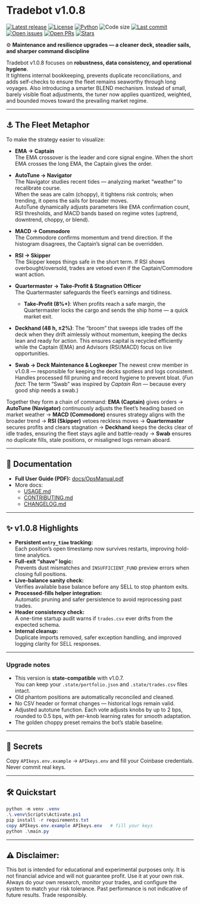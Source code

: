 # Tradebot v1.0.8

[![Latest release](https://img.shields.io/github/v/release/Madmartigan1/tradebot?sort=semver)](https://github.com/Madmartigan1/tradebot/releases)
[![License](https://img.shields.io/github/license/Madmartigan1/tradebot)](LICENSE)
[![Python](https://img.shields.io/badge/python-3.13%2B-blue)](requirements.txt)
![Code size](https://img.shields.io/github/languages/code-size/Madmartigan1/tradebot)
[![Last commit](https://img.shields.io/github/last-commit/Madmartigan1/tradebot)](https://github.com/Madmartigan1/tradebot/commits/main)
[![Open issues](https://img.shields.io/github/issues/Madmartigan1/tradebot)](https://github.com/Madmartigan1/tradebot/issues)
[![Open PRs](https://img.shields.io/github/issues-pr/Madmartigan1/tradebot)](https://github.com/Madmartigan1/tradebot/pulls)
[![Stars](https://img.shields.io/github/stars/Madmartigan1/tradebot?style=social)](https://github.com/Madmartigan1/tradebot/stargazers)

⚙️ **Maintenance and resilience upgrades — a cleaner deck, steadier sails, and sharper command discipline**

Tradebot v1.0.8 focuses on **robustness, data consistency, and operational hygiene**.  
It tightens internal bookkeeping, prevents duplicate reconciliations, and adds self-checks to ensure the fleet remains seaworthy through long voyages.
Also introducing a smarter BLEND mechanism.
Instead of small, barely visible float adjustments, the tuner now applies quantized, weighted, and bounded moves toward the prevailing market regime.

---

## ⚓ The Fleet Metaphor
To make the strategy easier to visualize:

- **EMA → Captain**  
  The EMA crossover is the leader and core signal engine. When the short EMA crosses the long EMA, the Captain gives the order.

- **AutoTune → Navigator**  
  The Navigator studies recent tides — analyzing market “weather” to recalibrate course.  
  When the seas are calm (choppy), it tightens risk controls; when trending, it opens the sails for broader moves.  
  AutoTune dynamically adjusts parameters like EMA confirmation count, RSI thresholds, and MACD bands based on regime votes (uptrend, downtrend, choppy, or blend).

- **MACD → Commodore**  
  The Commodore confirms momentum and trend direction. If the histogram disagrees, the Captain’s signal can be overridden.

- **RSI → Skipper**  
  The Skipper keeps things safe in the short term. If RSI shows overbought/oversold, trades are vetoed even if the Captain/Commodore want action.
  
- **Quartermaster → Take-Profit & Stagnation Officer**  
  The Quartermaster safeguards the fleet’s earnings and tidiness.  
  - **Take-Profit (8%+)**: When profits reach a safe margin, the Quartermaster locks the cargo and sends the ship home — a quick market exit.  

- **Deckhand (48 h, ±2%)**: The “broom” that sweeps idle trades off the deck when they drift aimlessly without momentum, keeping the decks lean and ready for action.
  This ensures capital is recycled efficiently while the Captain (EMA) and Advisors (RSI/MACD) focus on live opportunities.

- **Swab → Deck Maintenance & Logkeeper** The newest crew member in v1.0.8 — responsible for keeping the decks spotless and logs consistent. Handles processed fill pruning and record hygiene to prevent bloat.
(*Fun fact:* The term “Swab” was inspired by *Captain Ron* — because every good ship needs a swab.)

Together they form a chain of command:
**EMA (Captain)** gives orders -> **AutoTune (Navigator)** continuously adjusts the fleet’s heading based on market weather -> **MACD (Commodore)** ensures strategy aligns with the broader trend -> **RSI (Skipper)** vetoes reckless moves -> **Quartermaster** secures profits and clears stagnation -> **Deckhand** keeps the decks clear of idle trades, ensuring the fleet stays agile and battle-ready -> **Swab** ensures no duplicate fills, stale positions, or misaligned logs remain aboard.

---

## 📖 Documentation
- **Full User Guide (PDF):** [docs/OpsManual.pdf](docs/OpsManual.pdf)
- More docs:
  - [USAGE.md](USAGE.md)
  - [CONTRIBUTING.md](CONTRIBUTING.md)
  - [CHANGELOG.md](CHANGELOG.md)

---

## ✨ v1.0.8 Highlights

- **Persistent `entry_time` tracking:**  
  Each position’s open timestamp now survives restarts, improving hold-time analytics.
- **Full-exit “shave” logic:**  
  Prevents dust mismatches and `INSUFFICIENT_FUND` preview errors when closing full positions.
- **Live-balance sanity check:**  
  Verifies available base balance before any SELL to stop phantom exits.
- **Processed-fills helper integration:**  
  Automatic pruning and safer persistence to avoid reprocessing past trades.
- **Header consistency check:**  
  A one-time startup audit warns if `trades.csv` ever drifts from the expected schema.
- **Internal cleanup:**  
  Duplicate imports removed, safer exception handling, and improved logging clarity for SELL responses.

---

### Upgrade notes

- This version is **state-compatible** with v1.0.7.  
  You can keep your `.state/portfolio.json` and `.state/trades.csv` files intact.
- Old phantom positions are automatically reconciled and cleaned.
- No CSV header or format changes — historical logs remain valid.
- Adjusted autotune function. Each vote adjusts knobs by up to 2 bps, rounded to 0.5 bps, with per-knob learning rates for smooth adaptation.
- The golden choppy preset remains the bot’s stable baseline.

---

## 🔐 Secrets
Copy `APIkeys.env.example` -> `APIkeys.env` and fill your Coinbase credentials.  
Never commit real keys.

---

## 🛠️ Quickstart
```powershell
python -m venv .venv
.\.venv\Scripts\Activate.ps1
pip install -r requirements.txt
copy APIkeys.env.example APIkeys.env   # fill your keys
python .\main.py
```

---

## ⚠️ Disclaimer:
This bot is intended for educational and experimental purposes only. It is not financial advice and will not guarantee profit. Use it at your own risk.
Always do your own research, monitor your trades, and configure the system to match your risk tolerance.
Past performance is not indicative of future results. Trade responsibly.

